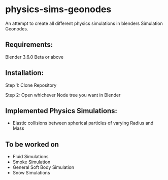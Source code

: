 # physics-sims-geonodes

An attempt to create all different physics simulations in blenders Simulation Geonodes.

## Requirements:

Blender 3.6.0 Beta or above

## Installation:

Step 1: Clone Repository

Step 2: Open whichever Node tree you want in Blender

## Implemented Physics Simulations:

- Elastic collisions between spherical particles of varying Radius and Mass

## To be worked on

- Fluid Simulations
- Smoke Simulation
- General Soft Body Simulation
- Snow Simulations

